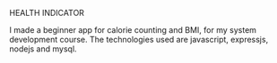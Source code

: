 HEALTH INDICATOR

I made a beginner app for calorie counting and BMI, for my system development course. The technologies used are javascript, expressjs, nodejs and mysql.
